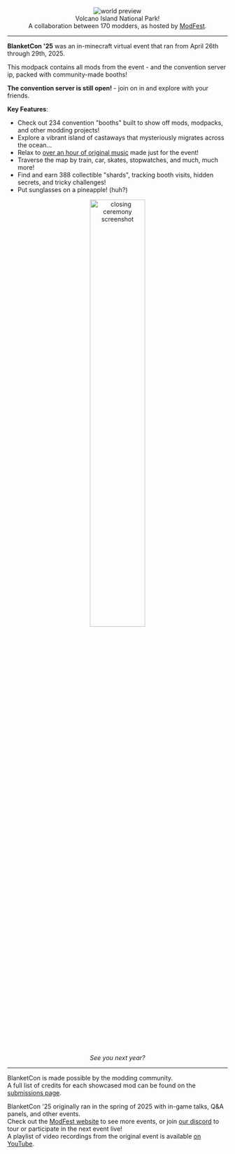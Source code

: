 <!--suppress HtmlDeprecatedTag, XmlDeprecatedElement -->
<center><img alt="world preview" src="https://cdn.modrinth.com/data/QxJj1BWR/images/26eebc33bf8e8a6e0dd3323dba509b5c2e81da79.jpeg" /></center>

<center>
Volcano Island National Park!<br/>
A collaboration between 170 modders, as hosted by <a href="https://modfest.net">ModFest</a>.
</center>

---

**BlanketCon '25** was an in-minecraft virtual event that ran from April 26th through 29th, 2025.

This modpack contains all mods from the event - and the convention server ip, packed with community-made booths!

**The convention server is still open!** - join on in and explore with your friends. 

**Key Features**:
- Check out 234 convention "booths" built to show off mods, modpacks, and other modding projects!
- Explore a vibrant island of castaways that mysteriously migrates across the ocean...
- Relax to [over an hour of original music](https://modfest.bandcamp.com/album/blanketcon-25-volcano-island-official-modpack-soundtrack) made just for the event!
- Traverse the map by train, car, skates, stopwatches, and much, much more!
- Find and earn 388 collectible "shards", tracking booth visits, hidden secrets, and tricky challenges!
- Put sunglasses on a pineapple! (huh?)

<center>
<img width="50%" alt="closing ceremony screenshot" src="https://cdn.modrinth.com/data/QxJj1BWR/images/36c66e351c2784aa123927b838e4e2124c1073de.png"/><br/>
<i>See you next year?</i>
</center>

---

BlanketCon is made possible by the modding community.<br/>
A full list of credits for each showcased mod can be found on the [submissions page](https://modfest.net/bc25/submissions).<br/>

BlanketCon '25 originally ran in the spring of 2025 with in-game talks, Q&A panels, and other events.</br>
Check out the [ModFest website](https://modfest.net) to see more events, or join [our discord](https://discord.gg/gn543Ee) to tour or participate in the next event live!<br/>
A playlist of video recordings from the original event is available [on YouTube](https://youtube.com/playlist?list=PLpa8FqWIBhBrXtoHiTWjC3qrMKXbfikdH&si=3kkSEGfUFJAFD7b1).<br/>
